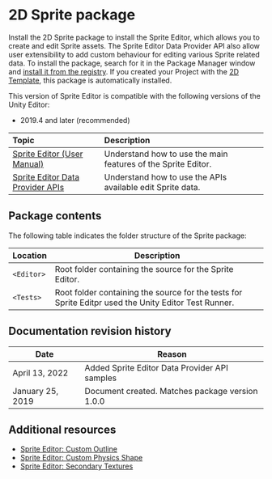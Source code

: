 # 2D Sprite package

Install the 2D Sprite package to install the Sprite Editor, which allows you to create and edit Sprite assets. The Sprite Editor Data Provider API also allow user extensibility to add custom behaviour for editing various Sprite related data. To install the package, search for it in the Package Manager window and [install it from the registry](xref:upm-ui-install). If you created your Project with the [2D Template](xref:Quickstart2DSetup), this package is automatically installed.

This version of Sprite Editor is compatible with the following versions of the Unity Editor:

* 2019.4 and later (recommended)

| **Topic**             | **Description**         |
| :-------------------- | :----------------------- |
| [Sprite Editor (User Manual)](xref:SpriteEditor)  | Understand how to use the main features of the Sprite Editor.   |
| [Sprite Editor Data Provider APIs](DataProvider.md)    | Understand how to use the APIs available edit Sprite data.    |

## Package contents

The following table indicates the folder structure of the Sprite package:

| **Location** | **Description** |
|---|---|
|`<Editor>`|Root folder containing the source for the Sprite Editor.|
|`<Tests>`|Root folder containing the source for the tests for Sprite Editpr used the Unity Editor Test Runner.|

## Documentation revision history

| **Date** | **Reason** |
|---|---|
|April 13, 2022|Added Sprite Editor Data Provider API samples|
|January 25, 2019|Document created. Matches package version 1.0.0|

## Additional resources

* [Sprite Editor: Custom Outline](xref:SpriteOutlineEditor)
* [Sprite Editor: Custom Physics Shape](xref:CustomPhysicsShape)
* [Sprite Editor: Secondary Textures](xref:SpriteEditor-SecondaryTextures)
